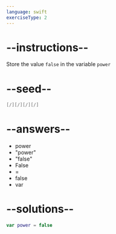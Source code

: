 ```yaml
---
language: swift
exerciseType: 2
---
```


# --instructions--

Store the value `false` in the variable `power`

# --seed--

```swift
[/][/][/][/]
```

# --answers--

- power 
- "power"
- "false"
- False
- = 
- false
- var 

# --solutions--

```swift
var power = false
```
